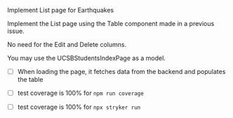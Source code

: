 Implement List page for Earthquakes 

Implement the List page using the Table component made in a previous issue.  

No need for the Edit and Delete columns. 

You may use the UCSBStudentsIndexPage as a model.


- [ ] When loading the page, it fetches data from the backend and populates the table
- [ ] test coverage is 100% for `npm run coverage`
- [ ] test coverage is 100% for `npx stryker run`

